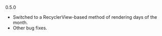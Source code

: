 0.5.0

* Switched to a RecyclerView-based method of rendering days of the month.
* Other bug fixes.
